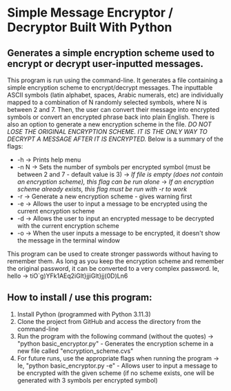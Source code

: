 # Simple Message Encryptor / Decryptor Built With Python

## Generates a simple encryption scheme used to encrypt or decrypt user-inputted messages.

This program is run using the command-line. It generates a file containing a simple encryption scheme to encrypt/decrypt messages. The inputtable ASCII symbols (latin alphabet, spaces, Arabic numerals, etc) are individually mapped to a combination of N randomly selected symbols, where N is between 2 and 7. Then, the user can convert their message into encrypted symbols or convert an encrypted phrase back into plain English. There is also an option to generate a new encryption scheme in the file. *DO NOT LOSE THE ORIGINAL ENCRYPTION SCHEME. IT IS THE ONLY WAY TO DECRYPT A MESSAGE AFTER IT IS ENCRYPTED.* Below is a summary of the flags:

* -h    -> Prints help menu
* -n N  -> Sets the number of symbols per encrypted symbol (must be between 2 and 7 - default value is 3)
        -> *If file is empty (does not contain an encryption scheme), this flag can be run alone*
        -> *If an encryption scheme already exists, this flag must be run with -r to work*
* -r    -> Generate a new encryption scheme - gives warning first
* -e    -> Allows the user to input a message to be encrypted using the current encryption scheme
* -d    -> Allows the user to input an encrypted message to be decrypted with the current encryption scheme
* -o    -> When the user inputs a message to be encrypted, it doesn't show the message in the terminal window

This program can be used to create stronger passwords without having to remember them. As long as you keep the encryption scheme and remember the original password, it can be converted to a very complex password. Ie, hello -> tiO`g)YFk1AEq2iGlt}jjiGlt}jj(0D)Ln6

## How to install / use this program:

1. Install Python (programmed with Python 3.11.3)
2. Clone the project from GitHub and access the directory from the command-line
3. Run the program with the following command (without the quotes)
    -> "python basic_encryptor.py" - Generates the encryption scheme in a new file called "encryption_scheme.cvs"
4. For future runs, use the appropriate flags when running the program
    -> Ie, "python basic_encryptor.py -e" - Allows user to input a message to be encrypted with the given scheme (if no scheme exists, one will be generated with 3 symbols per encrypted symbol)

